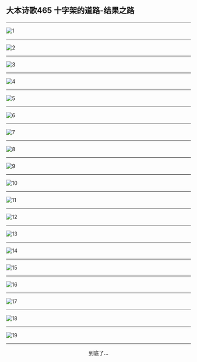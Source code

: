 
## 大本诗歌465 十字架的道路-结果之路
        
<div id="aplayer0"></div>

---

<img alt="1" data-original="/data/d0464/1.png">

---

<img alt="2" data-original="/data/d0464/2.png">

---

<img alt="3" data-original="/data/d0464/3.png">

---

<img alt="4" data-original="/data/d0464/4.png">

---

<img alt="5" data-original="/data/d0464/5.png">

---

<img alt="6" data-original="/data/d0464/6.png">

---

<img alt="7" data-original="/data/d0464/7.png">

---

<img alt="8" data-original="/data/d0464/8.png">

---

<img alt="9" data-original="/data/d0464/9.png">

---

<img alt="10" data-original="/data/d0464/10.png">

---

<img alt="11" data-original="/data/d0464/11.png">

---

<img alt="12" data-original="/data/d0464/12.png">

---

<img alt="13" data-original="/data/d0464/13.png">

---

<img alt="14" data-original="/data/d0464/14.png">

---

<img alt="15" data-original="/data/d0464/15.png">

---

<img alt="16" data-original="/data/d0464/16.png">

---

<img alt="17" data-original="/data/d0464/17.png">

---

<img alt="18" data-original="/data/d0464/18.png">

---

<img alt="19" data-original="/data/d0464/19.png">

---

<p style="text-align: center">到底了...</p>

<script src="/js/dist-view.js"></script>

<script>
MAIN.id = 'd0464';
        
const ap0 = new APlayer({
    container: document.getElementById('aplayer0'),
    volume: 1,
    loop: 'none',
    preload: 'none',
    audio: [{
        name: '大本诗歌465.mp3',
        artist: '大本诗歌',
        url: 'https://res.wx.qq.com/voice/getvoice?mediaid=MzI0NTk3MDM5M18yMjQ3NDkzMjc3',
        cover: '/favicon'
    }]
});
</script>
